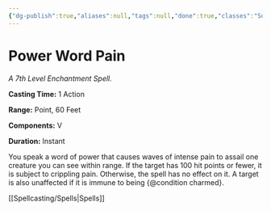 ```yaml
---
{"dg-publish":true,"aliases":null,"tags":null,"done":true,"classes":"Sorcerer, Warlock, Wizard,","spellLevel":7,"school":"Enchantment","source":"XGE","permalink":"/spells/power-word-pain/","dgHomeLink":false,"dgPassFrontmatter":true}
---
```


# Power Word Pain
*A 7th Level Enchantment Spell.*

**Casting Time:** 1 Action

**Range:** Point, 60 Feet

**Components:** V 

**Duration:** Instant

You speak a word of power that causes waves of intense pain to assail one creature you can see within range. If the target has 100 hit points or fewer, it is subject to crippling pain. Otherwise, the spell has no effect on it. A target is also unaffected if it is immune to being {@condition charmed}.

[[Spellcasting/Spells|Spells]]